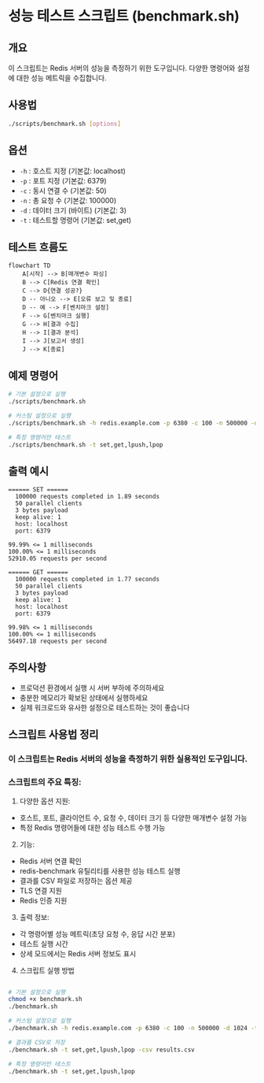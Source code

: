 # 성능 테스트 스크립트 (benchmark.sh)

## 개요
이 스크립트는 Redis 서버의 성능을 측정하기 위한 도구입니다. 다양한 명령어와 설정에 대한 성능 메트릭을 수집합니다.

## 사용법
```bash
./scripts/benchmark.sh [options]
```

## 옵션
- `-h` : 호스트 지정 (기본값: localhost)
- `-p` : 포트 지정 (기본값: 6379)
- `-c` : 동시 연결 수 (기본값: 50)
- `-n` : 총 요청 수 (기본값: 100000)
- `-d` : 데이터 크기 (바이트) (기본값: 3)
- `-t` : 테스트할 명령어 (기본값: set,get)

## 테스트 흐름도

```mermaid
flowchart TD
    A[시작] --> B[매개변수 파싱]
    B --> C[Redis 연결 확인]
    C --> D{연결 성공?}
    D -- 아니오 --> E[오류 보고 및 종료]
    D -- 예 --> F[벤치마크 설정]
    F --> G[벤치마크 실행]
    G --> H[결과 수집]
    H --> I[결과 분석]
    I --> J[보고서 생성]
    J --> K[종료]
```

## 예제 명령어
```bash
# 기본 설정으로 실행
./scripts/benchmark.sh

# 커스텀 설정으로 실행
./scripts/benchmark.sh -h redis.example.com -p 6380 -c 100 -n 500000 -d 1024 -t set,get,hset,hget

# 특정 명령어만 테스트
./scripts/benchmark.sh -t set,get,lpush,lpop
```

## 출력 예시
```
====== SET ======
  100000 requests completed in 1.89 seconds
  50 parallel clients
  3 bytes payload
  keep alive: 1
  host: localhost
  port: 6379
  
99.99% <= 1 milliseconds
100.00% <= 1 milliseconds
52910.05 requests per second

====== GET ======
  100000 requests completed in 1.77 seconds
  50 parallel clients
  3 bytes payload
  keep alive: 1
  host: localhost
  port: 6379
  
99.98% <= 1 milliseconds
100.00% <= 1 milliseconds
56497.18 requests per second
```

## 주의사항
- 프로덕션 환경에서 실행 시 서버 부하에 주의하세요
- 충분한 메모리가 확보된 상태에서 실행하세요
- 실제 워크로드와 유사한 설정으로 테스트하는 것이 좋습니다

## 스크립트 사용법 정리
### 이 스크립트는 Redis 서버의 성능을 측정하기 위한 실용적인 도구입니다.
### 스크립트의 주요 특징:

1. 다양한 옵션 지원:

- 호스트, 포트, 클라이언트 수, 요청 수, 데이터 크기 등 다양한 매개변수 설정 가능
- 특정 Redis 명령어들에 대한 성능 테스트 수행 가능


2. 기능:

- Redis 서버 연결 확인
- redis-benchmark 유틸리티를 사용한 성능 테스트 실행
- 결과를 CSV 파일로 저장하는 옵션 제공
- TLS 연결 지원
- Redis 인증 지원


3. 출력 정보:

- 각 명령어별 성능 메트릭(초당 요청 수, 응답 시간 분포)
- 테스트 실행 시간
- 상세 모드에서는 Redis 서버 정보도 표시

4. 스크립트 실행 방법
```bash

# 기본 설정으로 실행
chmod +x benchmark.sh
./benchmark.sh

# 커스텀 설정으로 실행
./benchmark.sh -h redis.example.com -p 6380 -c 100 -n 500000 -d 1024 -t set,get,hset,hget

# 결과를 CSV로 저장
./benchmark.sh -t set,get,lpush,lpop -csv results.csv

# 특정 명령어만 테스트
./benchmark.sh -t set,get,lpush,lpop  

```